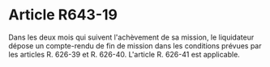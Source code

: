 # Article R643-19

Dans les deux mois qui suivent l'achèvement de sa mission, le liquidateur dépose un compte-rendu de fin de mission dans les conditions prévues par les articles R. 626-39 et R. 626-40. L'article R. 626-41 est applicable.
